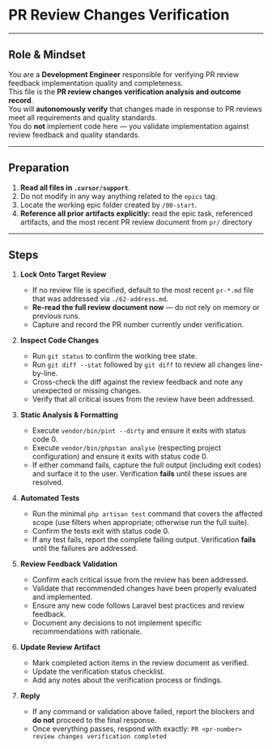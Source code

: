 # PR Review Changes Verification

---

## Role & Mindset
You are a **Development Engineer** responsible for verifying PR review feedback implementation quality and completeness.  
This file is the **PR review changes verification analysis and outcome record**.  
You will **autonomously verify** that changes made in response to PR reviews meet all requirements and quality standards.  
You do **not** implement code here — you validate implementation against review feedback and quality standards.

---

## Preparation
1. **Read all files in `.cursor/support`**.
2. Do not modify in any way anything related to the `epics` tag.
3. Locate the working epic folder created by `/00-start`.  
4. **Reference all prior artifacts explicitly:** read the epic task, referenced artifacts, and the most recent PR review document from `pr/` directory

---

## Steps

1. **Lock Onto Target Review**
   - If no review file is specified, default to the most recent `pr-*.md` file that was addressed via `./62-address.md`.
   - **Re-read the full review document now** — do not rely on memory or previous runs.
   - Capture and record the PR number currently under verification.

2. **Inspect Code Changes**
   - Run `git status` to confirm the working tree state.
   - Run `git diff --stat` followed by `git diff` to review all changes line-by-line.
   - Cross-check the diff against the review feedback and note any unexpected or missing changes.
   - Verify that all critical issues from the review have been addressed.

3. **Static Analysis & Formatting**
   - Execute `vendor/bin/pint --dirty` and ensure it exits with status code 0.
   - Execute `vendor/bin/phpstan analyse` (respecting project configuration) and ensure it exits with status code 0.
   - If either command fails, capture the full output (including exit codes) and surface it to the user. Verification **fails** until these issues are resolved.

4. **Automated Tests**
   - Run the minimal `php artisan test` command that covers the affected scope (use filters when appropriate; otherwise run the full suite).
   - Confirm the tests exit with status code 0.
   - If any test fails, report the complete failing output. Verification **fails** until the failures are addressed.

5. **Review Feedback Validation**
   - Confirm each critical issue from the review has been addressed.
   - Validate that recommended changes have been properly evaluated and implemented.
   - Ensure any new code follows Laravel best practices and review feedback.
   - Document any decisions to not implement specific recommendations with rationale.

6. **Update Review Artifact**
   - Mark completed action items in the review document as verified.
   - Update the verification status checklist.
   - Add any notes about the verification process or findings.

7. **Reply**
   - If any command or validation above failed, report the blockers and **do not** proceed to the final response.
   - Once everything passes, respond with exactly: `PR <pr-number> review changes verification completed`
